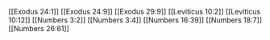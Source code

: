 [[Exodus 24:1]]
[[Exodus 24:9]]
[[Exodus 29:9]]
[[Leviticus 10:2]]
[[Leviticus 10:12]]
[[Numbers 3:2]]
[[Numbers 3:4]]
[[Numbers 16:39]]
[[Numbers 18:7]]
[[Numbers 26:61]]
